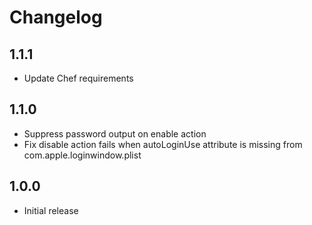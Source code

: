 # Changelog

## 1.1.1

- Update Chef requirements

## 1.1.0

- Suppress password output on enable action
- Fix disable action fails when autoLoginUse attribute is missing from com.apple.loginwindow.plist

## 1.0.0

- Initial release
